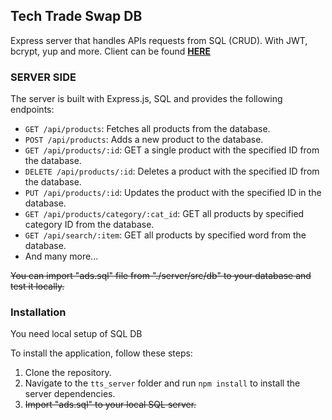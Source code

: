 ## Tech Trade Swap DB

Express server that handles APIs requests from SQL (CRUD). With JWT, bcrypt, yup and more. Client can be found **[HERE](https://github.com/dkumza/tts_client)**

### SERVER SIDE

The server is built with Express.js, SQL and provides the following endpoints:

-  `GET /api/products`: Fetches all products from the database.
-  `POST /api/products`: Adds a new product to the database.
-  `GET /api/products/:id`: GET a single product with the specified ID from the database.
-  `DELETE /api/products/:id`: Deletes a product with the specified ID from the database.
-  `PUT /api/products/:id`: Updates the product with the specified ID in the database.
-  `GET /api/products/category/:cat_id`: GET all products by specified category ID from the database.
-  `GET /api/search/:item`: GET all products by specified word from the database.
-  And many more...

~~You can import "ads.sql" file from "./server/src/db" to your database and test it locally.~~

### Installation

You need local setup of SQL DB <br>

To install the application, follow these steps:

1. Clone the repository.
2. Navigate to the `tts_server` folder and run `npm install` to install the server dependencies.
3. ~~Import "ads.sql" to your local SQL server.~~
